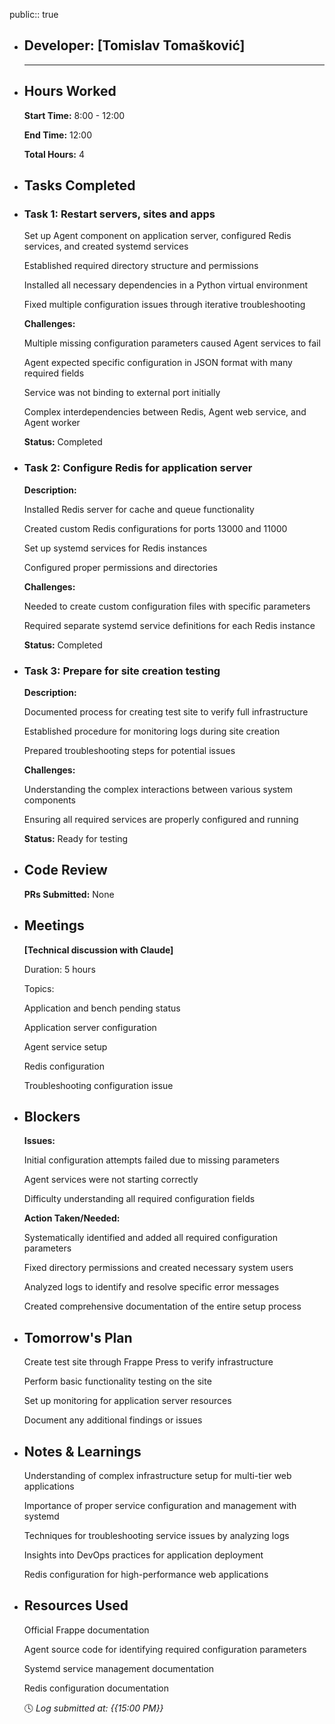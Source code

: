 public:: true

- ## Developer: [Tomislav Tomašković]
  
  ---
- ## Hours Worked
  
  **Start Time:** 8:00 - 12:00
  
  **End Time:** 12:00
  
  **Total Hours:** 4
- ## Tasks Completed
- ### Task 1: Restart servers, sites and apps
  
  
  Set up Agent component on application server, configured Redis services, and created systemd services
  
  Established required directory structure and permissions
  
  Installed all necessary dependencies in a Python virtual environment
  
  Fixed multiple configuration issues through iterative troubleshooting
  
  **Challenges:**
  
  Multiple missing configuration parameters caused Agent services to fail
  
  Agent expected specific configuration in JSON format with many required fields
  
  Service was not binding to external port initially
  
  Complex interdependencies between Redis, Agent web service, and Agent worker
  
  **Status:** Completed
- ### Task 2: Configure Redis for application server
  
  **Description:**
  
  Installed Redis server for cache and queue functionality
  
  Created custom Redis configurations for ports 13000 and 11000
  
  Set up systemd services for Redis instances
  
  Configured proper permissions and directories
  
  **Challenges:**
  
  Needed to create custom configuration files with specific parameters
  
  Required separate systemd service definitions for each Redis instance
  
  **Status:** Completed
- ### Task 3: Prepare for site creation testing
  
  **Description:**
  
  Documented process for creating test site to verify full infrastructure
  
  Established procedure for monitoring logs during site creation
  
  Prepared troubleshooting steps for potential issues
  
  **Challenges:**
  
  Understanding the complex interactions between various system components
  
  Ensuring all required services are properly configured and running
  
  **Status:** Ready for testing
- ## Code Review
  
  **PRs Submitted:** None
- ## Meetings
  
  **[Technical discussion with Claude]**
  
  Duration: 5 hours
  
  Topics:
  
  Application and bench pending status
  
  Application server configuration
  
  Agent service setup
  
  Redis configuration
  
  Troubleshooting configuration issue
- ## Blockers
  
  **Issues:**
  
  Initial configuration attempts failed due to missing parameters
  
  Agent services were not starting correctly
  
  Difficulty understanding all required configuration fields
  
  **Action Taken/Needed:**
  
  Systematically identified and added all required configuration parameters
  
  Fixed directory permissions and created necessary system users
  
  Analyzed logs to identify and resolve specific error messages
  
  Created comprehensive documentation of the entire setup process
- ## Tomorrow's Plan
  
  Create test site through Frappe Press to verify infrastructure
  
  Perform basic functionality testing on the site
  
  Set up monitoring for application server resources
  
  Document any additional findings or issues
- ## Notes & Learnings
  
  Understanding of complex infrastructure setup for multi-tier web applications
  
  Importance of proper service configuration and management with systemd
  
  Techniques for troubleshooting service issues by analyzing logs
  
  Insights into DevOps practices for application deployment
  
  Redis configuration for high-performance web applications
- ## Resources Used
  
  Official Frappe documentation
  
  Agent source code for identifying required configuration parameters
  
  Systemd service management documentation
  
  Redis configuration documentation
  
  🕓 *Log submitted at: {{15:00 PM}}*